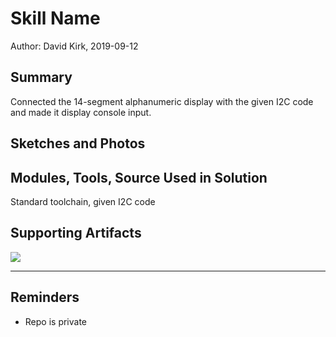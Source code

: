 #  Skill Name

Author: David Kirk, 2019-09-12

## Summary
Connected the 14-segment alphanumeric display with the given I2C code and made it display console input.

## Sketches and Photos


## Modules, Tools, Source Used in Solution
Standard toolchain, given I2C code

## Supporting Artifacts
[![](http://img.youtube.com/vi/cmDh5LTRQlE/0.jpg)](http://www.youtube.com/watch?v=cmDh5LTRQlE "Alphanumeric display demo")


-----

## Reminders
- Repo is private
